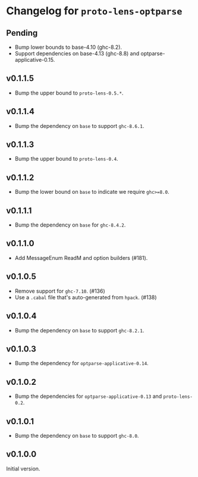 # Changelog for `proto-lens-optparse`

## Pending
- Bump lower bounds to base-4.10 (ghc-8.2).
- Support dependencies on base-4.13 (ghc-8.8) and optparse-applicative-0.15.


## v0.1.1.5
- Bump the upper bound to `proto-lens-0.5.*`.

## v0.1.1.4
- Bump the dependency on `base` to support `ghc-8.6.1`.

## v0.1.1.3
- Bump the upper bound to `proto-lens-0.4`.

## v0.1.1.2
- Bump the lower bound on `base` to indicate we require `ghc>=8.0`.

## v0.1.1.1
- Bump the dependency on `base` for `ghc-8.4.2`.

## v0.1.1.0
- Add MessageEnum ReadM and option builders (#181).

## v0.1.0.5
- Remove support for `ghc-7.10`. (#136)
- Use a `.cabal` file that's auto-generated from `hpack`. (#138)

## v0.1.0.4
- Bump the dependency on `base` to support `ghc-8.2.1`.

## v0.1.0.3
- Bump the dependency for `optparse-applicative-0.14`.

## v0.1.0.2
- Bump the dependencies for `optparse-applicative-0.13` and
  `proto-lens-0.2`.

## v0.1.0.1
- Bump the dependency on `base` to support `ghc-8.0`.


## v0.1.0.0
Initial version.
